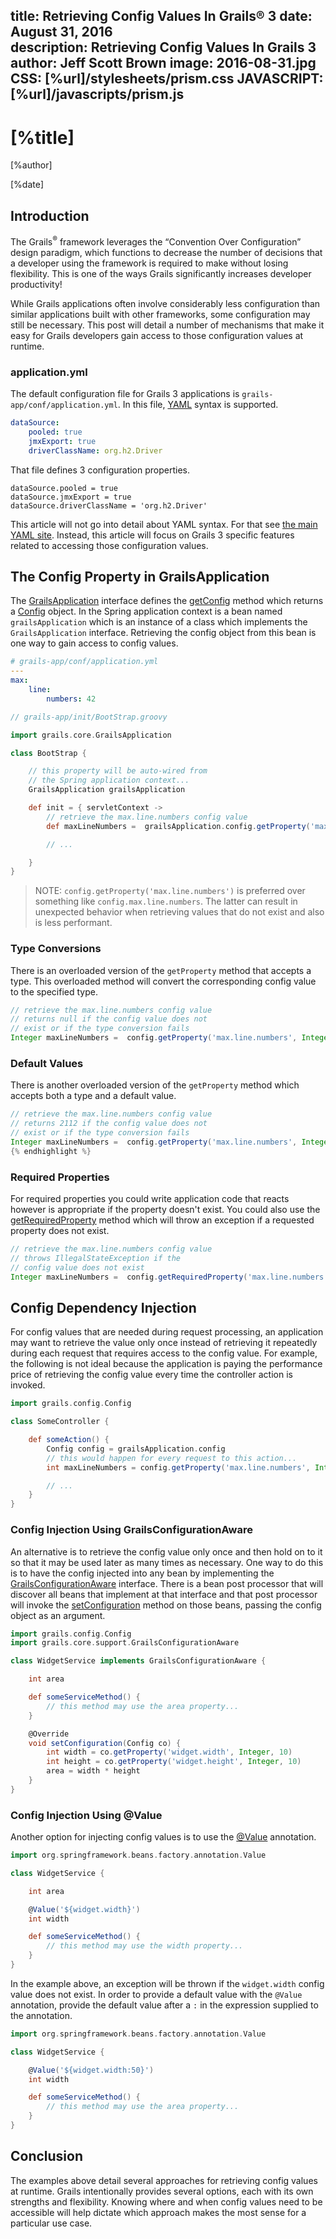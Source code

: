 title: Retrieving Config Values In Grails® 3
date: August 31, 2016  
description: Retrieving Config Values In Grails 3
author: Jeff Scott Brown
image: 2016-08-31.jpg
CSS: [%url]/stylesheets/prism.css
JAVASCRIPT: [%url]/javascripts/prism.js
---

# [%title]

[%author]

[%date] 

## Introduction

The Grails<sup>&reg;</sup> framework leverages the “Convention Over Configuration” design paradigm, which functions to decrease the number of decisions that a developer using the framework is required to make without losing flexibility. This is one of the ways Grails significantly increases developer productivity!

While Grails applications often involve considerably less configuration than similar applications built with other frameworks, some configuration may still be necessary. This post will detail a number of mechanisms that make it easy for Grails developers gain access to those configuration values at runtime.

### application.yml

The default configuration file for Grails 3 applications is `grails-app/conf/application.yml`. In this file, [YAML](https://www.yaml.org/) syntax is supported.

```yaml
dataSource:
    pooled: true
    jmxExport: true
    driverClassName: org.h2.Driver
```

That file defines 3 configuration properties.

```plaintext
dataSource.pooled = true
dataSource.jmxExport = true
dataSource.driverClassName = 'org.h2.Driver'
```

This article will not go into detail about YAML syntax. For that see [the main YAML site](https://www.yaml.org/). Instead, this article will focus on Grails 3 specific features related to accessing those configuration values.

## The Config Property in GrailsApplication

The [GrailsApplication](https://docs.grails.org/3.1.10/api/grails/core/GrailsApplication.html) interface defines the [getConfig](https://docs.grails.org/3.1.10/api/grails/core/GrailsApplication.html#getConfig()) method which returns a [Config](https://docs.grails.org/3.1.10/api/grails/config/Config.html) object. In the Spring application context is a bean named `grailsApplication` which is an instance of a class which implements the `GrailsApplication` interface. Retrieving the config object from this bean is one way to gain access to config values.

```yaml
# grails-app/conf/application.yml
---
max:
    line:
        numbers: 42
```

```groovy
// grails-app/init/BootStrap.groovy

import grails.core.GrailsApplication

class BootStrap {

    // this property will be auto-wired from
    // the Spring application context...
    GrailsApplication grailsApplication

    def init = { servletContext ->
        // retrieve the max.line.numbers config value
        def maxLineNumbers =  grailsApplication.config.getProperty('max.line.numbers')

        // ...

    }
}
```

> NOTE: `config.getProperty('max.line.numbers')` is preferred over something like `config.max.line.numbers`. The latter can result in unexpected behavior when retrieving values that do not exist and also is less performant.

### Type Conversions

There is an overloaded version of the `getProperty` method that accepts a type. This overloaded method will convert the corresponding config value to the specified type.

```groovy
// retrieve the max.line.numbers config value
// returns null if the config value does not
// exist or if the type conversion fails
Integer maxLineNumbers =  config.getProperty('max.line.numbers', Integer)
```

### Default Values

There is another overloaded version of the `getProperty` method which accepts both a type and a default value.

```groovy
// retrieve the max.line.numbers config value
// returns 2112 if the config value does not
// exist or if the type conversion fails
Integer maxLineNumbers =  config.getProperty('max.line.numbers', Integer, 2112)
{% endhighlight %}
```

### Required Properties

For required properties you could write application code that reacts however is appropriate if the property doesn't exist. You could also use the [getRequiredProperty](https://docs.grails.org/3.1.10/api/grails/config/ConfigMap.html#getRequiredProperty(java.lang.String,%20java.lang.Class)) method which will throw an exception if a requested property does not exist.

```groovy
// retrieve the max.line.numbers config value
// throws IllegalStateException if the
// config value does not exist
Integer maxLineNumbers =  config.getRequiredProperty('max.line.numbers', Integer)
```

## Config Dependency Injection

For config values that are needed during request processing, an application may want to retrieve the value only once instead of retrieving it repeatedly during each request that requires access to the config value. For example, the following is not ideal because the application is paying the performance price of retrieving the config value every time the controller action is invoked.

```groovy
import grails.config.Config

class SomeController {

    def someAction() {
        Config config = grailsApplication.config
        // this would happen for every request to this action...
        int maxLineNumbers = config.getProperty('max.line.numbers', Integer, 10)

        // ...
    }
}
```

### Config Injection Using GrailsConfigurationAware

An alternative is to retrieve the config value only once and then hold on to it so that it may be used later as many times as necessary. One way to do this is to have the config injected into any bean by implementing the [GrailsConfigurationAware](https://docs.grails.org/3.1.10/api/grails/core/support/GrailsConfigurationAware.html) interface. There is a bean post processor that will discover all beans that implement at that interface and that post processor will invoke the [setConfiguration](https://docs.grails.org/3.1.10/api/grails/core/support/GrailsConfigurationAware.html#setConfiguration(grails.config.Config)) method on those beans, passing the config object as an argument.

```groovy
import grails.config.Config
import grails.core.support.GrailsConfigurationAware

class WidgetService implements GrailsConfigurationAware {

    int area

    def someServiceMethod() {
        // this method may use the area property...
    }

    @Override
    void setConfiguration(Config co) {
        int width = co.getProperty('widget.width', Integer, 10)
        int height = co.getProperty('widget.height', Integer, 10)
        area = width * height
    }
}
```

### Config Injection Using @Value

Another option for injecting config values is to use the [@Value](https://docs.spring.io/spring/docs/4.2.6.RELEASE/javadoc-api/org/springframework/beans/factory/annotation/Value.html) annotation.

```groovy
import org.springframework.beans.factory.annotation.Value

class WidgetService {

    int area

    @Value('${widget.width}')
    int width

    def someServiceMethod() {
        // this method may use the width property...
    }
}
```

In the example above, an exception will be thrown if the `widget.width` config value does not exist. In order to provide a default value with the `@Value` annotation, provide the default value after a `:` in the expression supplied to the annotation.

```groovy
import org.springframework.beans.factory.annotation.Value

class WidgetService {

    @Value('${widget.width:50}')
    int width

    def someServiceMethod() {
        // this method may use the area property...
    }
}
```

## Conclusion

The examples above detail several approaches for retrieving config values at runtime. Grails intentionally provides several options, each with its own strengths and flexibility. Knowing where and when config values need to be accessible will help dictate which approach makes the most sense for a particular use case.

